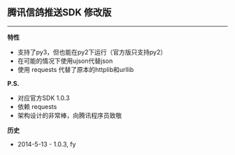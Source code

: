 ﻿

腾讯信鸽推送SDK 修改版
---
---

**特性**  

* 支持了py3，但也能在py2下运行（官方版只支持py2）  
* 在可能的情况下使用ujson代替json  
* 使用 requests 代替了原本的httplib和urllib  

**P.S.**

* 对应官方SDK 1.0.3  
* 依赖 requests  
* 架构设计的非常棒，向腾讯程序员致敬  

**历史**

* 2014-5-13 - 1.0.3, fy
